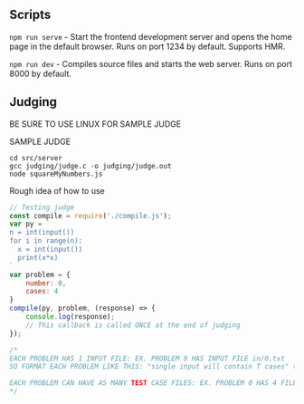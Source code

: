 ## Scripts
`npm run serve` - Start the frontend development server and opens the home page in the default browser. Runs on port 1234 by default. Supports HMR.

`npm run dev` - Compiles source files and starts the web server. Runs on port 8000 by default.

## Judging

BE SURE TO USE LINUX FOR SAMPLE JUDGE

SAMPLE JUDGE
```
cd src/server
gcc judging/judge.c -o judging/judge.out
node squareMyNumbers.js
```

Rough idea of how to use
```js
// Testing judge
const compile = require('./compile.js');
var py = `
n = int(input())
for i in range(n):
  x = int(input())
  print(x*x)
`
var problem = {
    number: 0,
    cases: 4
}
compile(py, problem, (response) => {
    console.log(response);
    // This callback is called ONCE at the end of judging
});

/*
EACH PROBLEM HAS 1 INPUT FILE: EX. PROBLEM 0 HAS INPUT FILE in/0.txt
SO FORMAT EACH PROBLEM LIKE THIS: "single input will contain T cases" (ie. in program have to loop T times)

EACH PROBLEM CAN HAVE AS MANY TEST CASE FILES: EX. PROBLEM 0 HAS 4 FILES IN test/0/1.txt, ..., test/0/4.txt
*/
```